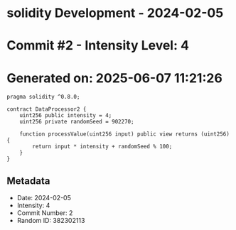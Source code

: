 ﻿# solidity Development - 2024-02-05
# Commit #2 - Intensity Level: 4
# Generated on: 2025-06-07 11:21:26
```solidity
pragma solidity ^0.8.0;

contract DataProcessor2 {
    uint256 public intensity = 4;
    uint256 private randomSeed = 902270;

    function processValue(uint256 input) public view returns (uint256) {
        return input * intensity + randomSeed % 100;
    }
}
```
## Metadata
- Date: 2024-02-05
- Intensity: 4
- Commit Number: 2
- Random ID: 382302113
